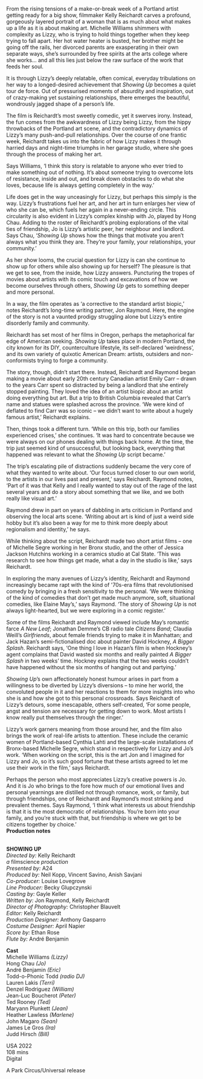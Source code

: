 
From the rising tensions of a make-or-break week of a Portland artist getting ready for a big show, filmmaker Kelly Reichardt carves a profound, gorgeously layered portrait of a woman that is as much about what makes up a life as it is about making art. Michelle Williams shimmers with complexity as Lizzy, who is trying to hold things together when they keep trying to fall apart. Her hot water heater is busted, her brother might be going off the rails, her divorced parents are exasperating in their own separate ways, she’s surrounded by free spirits at the arts college where she works… and all this lies just below the raw surface of the work that feeds her soul.

It is through Lizzy’s deeply relatable, often comical, everyday tribulations on her way to a longed-desired achievement that _Showing Up_ becomes a quiet tour de force. Out of pressurised moments of absurdity and inspiration, out of crazy-making yet sustaining relationships, there emerges the beautiful, wondrously jagged shape of a person’s life.

The film is Reichardt’s most sweetly comedic, yet it swerves irony. Instead, the fun comes from the awkwardness of Lizzy being Lizzy, from the hippy throwbacks of the Portland art scene, and the contradictory dynamics of Lizzy’s many push-and-pull relationships. Over the course of one frantic week, Reichardt takes us into the fabric of how Lizzy makes it through harried days and night-time triumphs in her garage studio, where she goes through the process of making her art.

Says Williams, ‘I think this story is relatable to anyone who ever tried to make something out of nothing. It’s about someone trying to overcome lots of resistance, inside and out, and break down obstacles to do what she loves, because life is always getting completely in the way.’

Life does get in the way unceasingly for Lizzy, but perhaps this simply is the way. Lizzy’s frustrations fuel her art, and her art in turn enlarges her view of who she can be, which fuels her again in a never-ending circle. This circularity is also evident in Lizzy’s complex kinship with Jo, played by Hong Chau. Adding to the roster of Reichardt’s probing explorations of the vital ties of friendship, Jo is Lizzy’s artistic peer, her neighbour and landlord. Says Chau, ‘_Showing Up_ shows how the things that motivate you aren’t always what you think they are. They’re your family, your relationships, your community.’

As her show looms, the crucial question for Lizzy is can she continue to show up for others while also showing up for herself? The pleasure is that we get to see, from the inside, how Lizzy answers. Puncturing the tropes of movies about artists with its comic touch and excavations of how we become ourselves through others, _Showing Up_ gets to something deeper and more personal.

In a way, the film operates as ‘a corrective to the standard artist biopic,’ notes Reichardt’s long-time writing partner, Jon Raymond. Here, the engine of the story is not a vaunted prodigy struggling alone but Lizzy’s entire disorderly family and community.

Reichardt has set most of her films in Oregon, perhaps the metaphorical far edge of American seeking. _Showing Up_ takes place in modern Portland, the city known for its DIY, counterculture lifestyle, its self-declared ‘weirdness’, and its own variety of quixotic American Dream: artists, outsiders and non-conformists trying to forge a community.

The story, though, didn’t start there. Instead, Reichardt and Raymond began making a movie about early 20th century Canadian artist Emily Carr – drawn to the years Carr spent so distracted by being a landlord that she entirely stopped painting. They loved the idea of an artist biopic about an artist doing everything but art. But a trip to British Columbia revealed that Carr’s name and statues were splashed across the province. ‘We were kind of deflated to find Carr was so iconic – we didn’t want to write about a hugely famous artist,’ Reichardt explains.

Then, things took a different turn. ‘While on this trip, both our families experienced crises,’ she continues. ‘It was hard to concentrate because we were always on our phones dealing with things back home. At the time, the trip just seemed kind of unsuccessful, but looking back, everything that happened was relevant to what the _Showing Up_ script became.’

The trip’s escalating pile of distractions suddenly became the very core of what they wanted to write about. ‘Our focus turned closer to our own world, to the artists in our lives past and present,’ says Reichardt. Raymond notes, ‘Part of it was that Kelly and I really wanted to stay out of the rage of the last several years and do a story about something that we like, and we both really like visual art.’

Raymond drew in part on years of dabbling in arts criticism in Portland and observing the local arts scene. ‘Writing about art is kind of just a weird side hobby but it’s also been a way for me to think more deeply about regionalism and identity,’ he says.

While thinking about the script, Reichardt made two short artist films – one of Michelle Segre working in her Bronx studio, and the other of Jessica Jackson Hutchins working in a ceramics studio at Cal State. ‘This was research to see how things get made, what a day in the studio is like,’ says Reichardt.

In exploring the many avenues of Lizzy’s identity, Reichardt and Raymond increasingly became rapt with the kind of '70s-era films that revolutionised comedy by bringing in a fresh sensitivity to the personal. ‘We were thinking of the kind of comedies that don’t get made much anymore, soft, situational comedies, like Elaine May’s,’ says Raymond. ‘The story of _Showing Up_ is not always light-hearted, but we were exploring in a comic register.’

Some of the films Reichardt and Raymond viewed include May’s romantic farce  _A New Leaf_; Jonathan Demme’s CB radio tale _Citizens Band_; Claudia Weill’s _Girlfriends_, about female friends trying to make it in Manhattan; and Jack Hazan’s semi-fictionalised doc about painter David Hockney, _A Bigger Splash_. Reichardt says, ‘One thing I love in Hazan’s film is when Hockney’s agent complains that David wasted six months and really painted _A Bigger Splash_ in two weeks’ time. Hockney explains that the two weeks couldn’t have happened without the six months of hanging out and partying.’

_Showing Up_’s own affectionately honest humour arises in part from a willingness to be diverted by Lizzy’s diversions – to mine her world, the convoluted people in it and her reactions to them for more insights into who she is and how she got to this personal crossroads. Says Reichardt of Lizzy’s detours, some inescapable, others self-created, ‘For some people, angst and tension are necessary for getting down to work. Most artists I know really put themselves through the ringer.’

Lizzy’s work garners meaning from those around her, and the film also brings the work of real-life artists to attention. These include the ceramic women of Portland-based Cynthia Lahti and the large-scale installations of Bronx-based Michelle Segre, which stand in respectively for Lizzy and Jo’s work. ‘When working on the script, this is the art Jon and I imagined for Lizzy and Jo, so it’s such good fortune that these artists agreed to let me use their work in the film,’ says Reichardt.

Perhaps the person who most appreciates Lizzy’s creative powers is Jo. And it is Jo who brings to the fore how much of our emotional lives and personal yearnings are distilled not through romance, work, or family, but through friendships, one of Reichardt and Raymond’s most striking and prevalent themes. Says Raymond, ‘I think what interests us about friendship is that it is the most democratic of relationships. You’re born into your family, and you’re stuck with that, but friendship is where we get to be citizens together by choice.’  
**Production notes**
<br><br>

**SHOWING UP**<br>
_Directed by:_ Kelly Reichardt<br>
_a_ filmscience _production_<br>
_Presented by:_ A24<br>
_Produced by:_ Neil Kopp, Vincent Savino,  Anish Savjani<br>
_Co-producer:_ Louise Lovegrove<br>
_Line Producer:_ Becky Glupczynski<br>
_Casting by:_ Gayle Keller<br>
_Written by:_ Jon Raymond, Kelly Reichardt<br>
_Director of Photography:_ Christopher Blauvelt<br>
_Editor:_ Kelly Reichardt<br>
_Production Designer:_ Anthony Gasparro<br>
_Costume Designer:_ April Napier<br>
_Score by:_ Ethan Rose<br>
_Flute by:_ André Benjamin<br>

**Cast**<br>
Michelle Williams _(Lizzy)_<br>
Hong Chau _(Jo)_<br>
André Benjamin _(Eric)_<br>
Todd-o-Phonic Todd _(radio DJ)_<br>
Lauren Lakis _(Terri)_<br>
Denzel Rodriguez _(William)_<br>
Jean-Luc Boucherot _(Peter)_<br>
Ted Rooney _(Ted)_<br>
Maryann Plunkett _(Jean)_<br>
Heather Lawless _(Marlene)_<br>
John Magaro _(Sean)_<br>
James Le Gros _(Ira)_<br>
Judd Hirsch _(Bill)_<br>

USA 2022<br>
108 mins<br>
Digital<br>

A Park Circus/Universal release<br>
<br>
<!--stackedit_data:
eyJoaXN0b3J5IjpbLTMyNjQ4MzEwNl19
-->